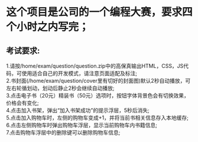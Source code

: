 # 这个项目是公司的一个编程大赛，要求四个小时之内写完；
## 考试要求:
1.请按/home/exam/question/question.zip中的高保真输出HTML，CSS，JS代码，可使用适合自己的开发模式，请注意页面适配及标注;<br/>
2.书封面(/home/exam/question/cover里有切好的封面图)默认2秒自动播放，可左右轮循划动，划动后静止2秒会继续自动播放;<br/>
3.点击电子书（20元）精装书（50元）选项时，按钮字体背景色会有切换效果，价格会有变化;<br/>
4.点击加入书架，弹出“加入书架成功”的提示浮层，5秒后消失;<br/>
5.点击加入购物车时，左侧的购物车变成+1，并将当前书相关信息存入本地缓存;<br/>
6.点击左侧购物车时弹出购物车浮层，显示当前购物车内书籍信息;<br/>
7.点击购物车浮层中的删除键可以删除购物车信息;<br/>

